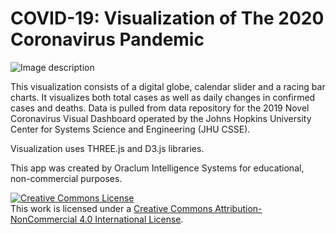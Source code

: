 # COVID-19: Visualization of The 2020 Coronavirus Pandemic

![Image description](link-to-image)
  
 This visualization consists of a digital globe, calendar slider and a racing bar charts. It visualizes both total cases as well as daily changes in confirmed cases and deaths.
 Data is pulled from data repository for the 2019 Novel Coronavirus Visual Dashboard operated by the Johns Hopkins University Center for Systems Science and Engineering (JHU CSSE).

 Visualization uses THREE.js and D3.js libraries.

This app was created by Oraclum Intelligence Systems for educational, non-commercial purposes.
 
<a rel="license" href="http://creativecommons.org/licenses/by-nc/4.0/"><img alt="Creative Commons License" style="border-width:0" src="https://i.creativecommons.org/l/by-nc/4.0/80x15.png" /></a><br />This work is licensed under a <a rel="license" href="http://creativecommons.org/licenses/by-nc/4.0/">Creative Commons Attribution-NonCommercial 4.0 International License</a>.